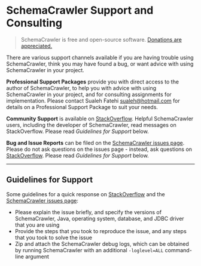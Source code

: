 # SchemaCrawler Support and Consulting

> SchemaCrawler is free and open-source software. [Donations are appreciated.](https://www.paypal.me/sualeh)

There are various support channels available if you are having trouble using SchemaCrawler, 
think you may have found a bug, or want advice with using SchemaCrawler in your project.

**Professional Support Packages** provide you with direct access to the author of 
SchemaCrawler, to help you with advice with using SchemaCrawler in your project, and for 
consulting assignments for implementation. Please contact Sualeh Fatehi <sualeh@hotmail.com> 
for details on a Professional Support Package to suit your needs.

**Community Support** is available on [StackOverflow]. Helpful SchemaCrawler users, 
including the developer of SchemaCrawler, read messages on StackOverflow. Please read 
*Guidelines for Support* below.

**Bug and Issue Reports** can be filed on the [SchemaCrawler issues page]. 
Please do not ask questions on the issues page - instead, ask questions on 
[StackOverflow]. Please read *Guidelines for Support* below.

-----

## Guidelines for Support

Some guidelines for a quick response on [StackOverflow] and the [SchemaCrawler issues page]:

- Please explain the issue briefly, and specify the versions of SchemaCrawler, Java, 
    operating system, database, and JDBC driver that you are using
- Provide the steps that you took to reproduce the issue, and any steps that you took to 
	solve the issue
- Zip and attach the SchemaCrawler debug logs, which can be obtained by running 
	SchemaCrawler with an additional `-loglevel=ALL` command-line argument


[StackOverflow]: http://stackoverflow.com/search?q=schemacrawler+is%3Aquestion
[SchemaCrawler issues page]: https://github.com/sualeh/SchemaCrawler/issues
